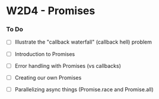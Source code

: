 # W2D4 - Promises

### To Do
- [ ] Illustrate the "callback waterfall" (callback hell) problem
- [ ] Introduction to Promises
- [ ] Error handling with Promises (vs callbacks)
- [ ] Creating our own Promises
- [ ] Parallelizing async things (Promise.race and Promise.all)


















#
